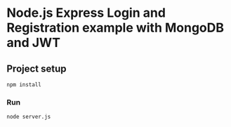 # Node.js Express Login and Registration example with MongoDB and JWT

## Project setup
```
npm install
```

### Run
```
node server.js
```
